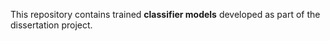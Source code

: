 This repository contains trained **classifier models** developed as part of the dissertation project.  

